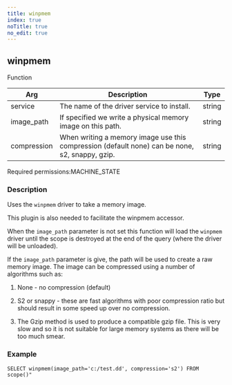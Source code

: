 ```yaml
---
title: winpmem
index: true
noTitle: true
no_edit: true
---
```




<div class="vql_item"></div>


## winpmem
<span class='vql_type label label-warning pull-right page-header'>Function</span>



<div class="vqlargs"></div>

Arg | Description | Type
----|-------------|-----
service|The name of the driver service to install.|string
image_path|If specified we write a physical memory image on this path.|string
compression|When writing a memory image use this compression (default none) can be none, s2, snappy, gzip.|string

<span class="permission_list vql_type">Required permissions:</span><span class="permission_list linkcolour label label-important">MACHINE_STATE</span>

### Description

Uses the `winpmem` driver to take a memory image.

This plugin is also needed to facilitate the winpmem accessor.

When the `image_path` parameter is not set this function will load
the `winpmem` driver until the scope is destroyed at the end of
the query (where the driver will be unloaded).

If the `image_path` parameter is give, the path will be used to
create a raw memory image. The image can be compressed using a
number of algorithms such as:

1. None - no compression (default)

2. S2 or snappy - these are fast algorithms with poor compression
   ratio but should result in some speed up over no compression.

3. The Gzip method is used to produce a compatible gzip file. This
   is very slow and so it is not suitable for large memory systems
   as there will be too much smear.


### Example

```vql
SELECT winpmem(image_path='c:/test.dd', compression='s2') FROM scope()"
```


